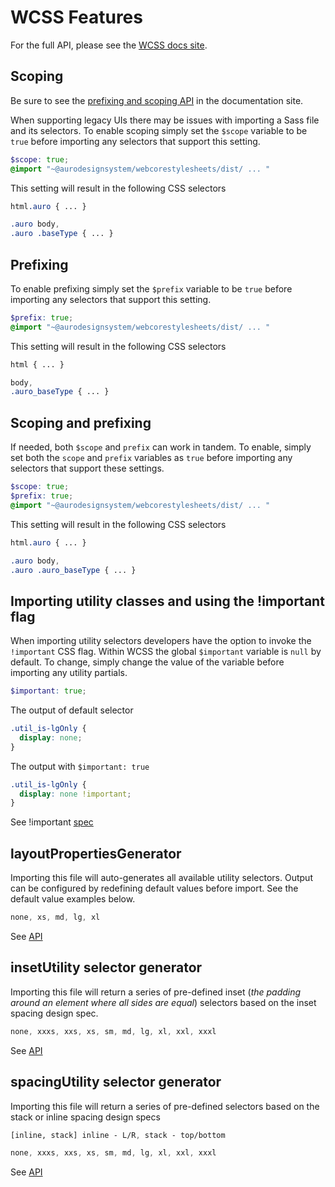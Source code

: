 # WCSS Features

For the full API, please see the [WCSS docs site](https://alaskaairlines.github.io/WebCoreStyleSheets/).

## Scoping

Be sure to see the [prefixing and scoping API](http://alaskaairlines.github.io/OrionWebCoreStyleSheets/#scope-prefix) in the documentation site.

When supporting legacy UIs there may be issues with importing a Sass file and its selectors. To enable scoping simply set the `$scope` variable to be `true` before importing any selectors that support this setting.

```scss
$scope: true;
@import "~@aurodesignsystem/webcorestylesheets/dist/ ... "
```

This setting will result in the following CSS selectors

```css
html.auro { ... }

.auro body,
.auro .baseType { ... }
```

## Prefixing

To enable prefixing simply set the `$prefix` variable to be `true` before importing any selectors that support this setting.

```scss
$prefix: true;
@import "~@aurodesignsystem/webcorestylesheets/dist/ ... "
```

This setting will result in the following CSS selectors

```css
html { ... }

body,
.auro_baseType { ... }
```

## Scoping and prefixing

If needed, both `$scope` and `prefix` can work in tandem. To enable, simply set both the `scope` and `prefix` variables as `true` before importing any selectors that support these settings.

```scss
$scope: true;
$prefix: true;
@import "~@aurodesignsystem/webcorestylesheets/dist/ ... "
```

This setting will result in the following CSS selectors

```css
html.auro { ... }

.auro body,
.auro .auro_baseType { ... }
```

## Importing utility classes and using the !important flag

When importing utility selectors developers have the option to invoke the `!important` CSS flag. Within WCSS the global `$important` variable is `null` by default. To change, simply change the value of the variable before importing any utility partials.

```scss
$important: true;
```

The output of default selector

```css
.util_is-lgOnly {
  display: none;
}
```

The output with `$important: true`

```css
.util_is-lgOnly {
  display: none !important;
}
```

See !important [spec](http://alaskaairlines.github.io/OrionWebCoreStyleSheets/#utility-variable-important)


## layoutPropertiesGenerator

Importing this file will auto-generates all available utility selectors. Output can be configured by redefining default values before import. See the default value examples below.

```sass
none, xs, md, lg, xl
```

See [API](http://alaskaairlines.github.io/OrionWebCoreStyleSheets/#utility-layout-mixin-auro_layoutPropertiesGenerator)

## insetUtility selector generator

Importing this file will return a series of pre-defined inset (_the padding around an element where all sides are equal_) selectors based on the inset spacing design spec.

```sass
none, xxxs, xxs, xs, sm, md, lg, xl, xxl, xxxl
```

See [API](http://alaskaairlines.github.io/OrionWebCoreStyleSheets/#utility-layout-mixin-auro_inset)

## spacingUtility selector generator

Importing this file will return a series of pre-defined selectors based on the stack or inline spacing design specs

```sass
[inline, stack] inline - L/R, stack - top/bottom

none, xxxs, xxs, xs, sm, md, lg, xl, xxl, xxxl
```

See [API](http://alaskaairlines.github.io/OrionWebCoreStyleSheets/#utility-layout-mixin-auro_spacing)
